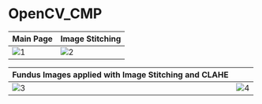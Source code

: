 # OpenCV_CMP

| Main Page                                                                             | Image Stitching |
| ------------------------------------------------------------------------------------- | ------------------------------------------------------------------------------------- |
| ![1](https://github.com/user-attachments/assets/a928c66c-a18a-4476-8597-6d0e7087e0a4) | ![2](https://github.com/user-attachments/assets/d7622e6a-ad8b-4ca4-aac1-25e034b4d339) |

| Fundus Images applied with Image Stitching and CLAHE                                  |                                                                                       |
| ------------------------------------------------------------------------------------- | ------------------------------------------------------------------------------------- |
| ![3](https://github.com/user-attachments/assets/67192aff-e9d8-4c8c-ba84-3d7727e191aa) | ![4](https://github.com/user-attachments/assets/db3656b3-4d69-497d-8674-6a581df934f8) |
